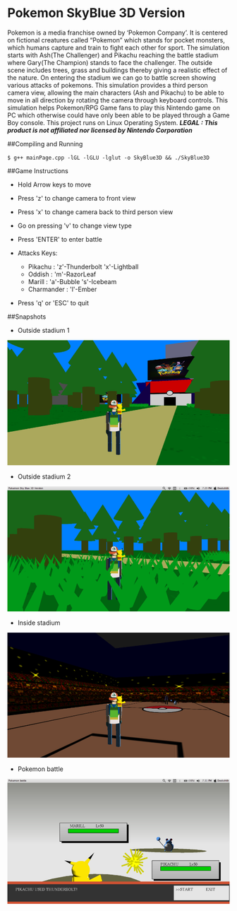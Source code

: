 # Pokemon SkyBlue 3D Version
Pokemon is a media franchise owned by ‘Pokemon Company’. It is centered on fictional creatures called “Pokemon” which stands for pocket monsters, which humans capture and train to fight each other for sport. 
The simulation starts with Ash(The Challenger) and Pikachu reaching the battle stadium where Gary(The Champion) stands to face the challenger. The outside scene includes trees, grass and buildings thereby giving a realistic effect of the nature. On entering the stadium we can go to battle screen showing various attacks of pokemons.
This simulation provides a third person camera view, allowing the main characters (Ash and Pikachu) to be able to move in all direction by rotating the camera through keyboard controls. 
This simulation helps Pokemon/RPG Game fans to play this Nintendo game on PC which otherwise could have only been able to be played through a Game Boy console.
This project runs on Linux Operating System.
        ***LEGAL : This product is not affiliated nor licensed by Nintendo Corporation***

##Compiling and Running 

```bash[![Run on Repl.it](https://repl.it/badge/github/kyoheinagano544/pokemon-skyblue-3d)](https://repl.it/github/kyoheinagano544/pokemon-skyblue-3d)
$ g++ mainPage.cpp -lGL -lGLU -lglut -o SkyBlue3D && ./SkyBlue3D
```

##Game Instructions
 - Hold Arrow keys to move
 - Press 'z' to change camera to front view
 - Press 'x' to change camera back to third person view
 - Go on pressing 'v' to change view type
 - Press 'ENTER' to enter battle
  
 - Attacks Keys:
      * Pikachu    : 'z'-Thunderbolt  'x'-Lightball
      * Oddish     : 'm'-RazorLeaf
      * Marill     : 'a'-Bubble       's'-Icebeam
      * Charmander : 'l'-Ember
     
 - Press 'q' or 'ESC' to quit
 
##Snapshots
 - Outside stadium 1
 
 ![alt tag](https://raw.githubusercontent.com/DeekshithShetty/Pokemon-SkyBlue-3D-Version/master/Snapshots/snapshot-1.png)
 
 - Outside stadium 2
 
 ![alt tag](https://raw.githubusercontent.com/DeekshithShetty/Pokemon-SkyBlue-3D-Version/master/Snapshots/snapshot-2.png)
 
 - Inside stadium
 
 ![alt tag](https://raw.githubusercontent.com/DeekshithShetty/Pokemon-SkyBlue-3D-Version/master/Snapshots/snapshot-3.png)
 
 - Pokemon battle
 
 ![alt tag](https://raw.githubusercontent.com/DeekshithShetty/Pokemon-SkyBlue-3D-Version/master/Snapshots/snapshot-5.png)

